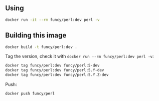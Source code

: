 ## Using

```sh
docker run -it --rm funcy/perl:dev perl -v
```

## Building this image

```sh
docker build -t funcy/perl:dev .
```

Tag the version, check it with `docker run --rm funcy/perl:dev perl -v`:

```sh
docker tag funcy/perl:dev funcy/perl:5-dev
docker tag funcy/perl:dev funcy/perl:5.Y-dev
docker tag funcy/perl:dev funcy/perl:5.Y.Z-dev
```

Push:

```sh
docker push funcy/perl
```
